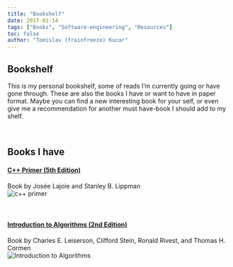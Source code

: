 ```yaml
---
title: "Bookshelf"
date: 2017-01-14
tags: ["Books", "Software-engineering", "Resources"]
toc: false
author: "Tomislav (frainfreeze) Kucar"
---
```


## Bookshelf

This is my personal bookshelf, some of reads I’m currently going or have gone through. These are also the books I have or want to have in paper format. Maybe you can find a new interesting book for your self, or even give me a recommendation for another must have-book I should add to my shelf.

<br>

## Books I have
#### [C++ Primer (5th Edition) ](https://www.amazon.com/Primer-5th-Stanley-B-Lippman/dp/0321714113/ref=pd_lpo_sbs_14_t_0?_encoding=UTF8&psc=1&refRID=2AGS57QXQPVF8Y2X49KK)
Book by Josée Lajoie and Stanley B. Lippman
<br>
![c++ primer](https://i.imgur.com/snj06FS.png)
<br><br><br>

#### [Introduction to Algorithms (2nd Edition)](https://mitpress.mit.edu/books/introduction-algorithms)
Book by Charles E. Leiserson, Clifford Stein, Ronald Rivest, and Thomas H. Cormen
<br>
![Introduction to Algorithms](https://i.imgur.com/COlm7mf.png)